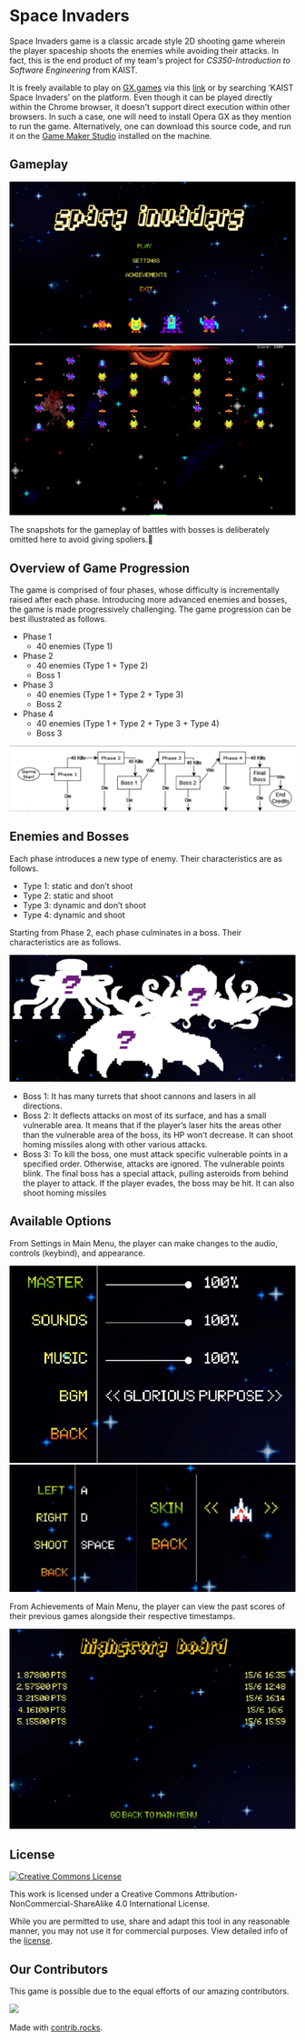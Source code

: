 # Space Invaders

Space Invaders game is a classic arcade style 2D shooting game wherein the player spaceship shoots the enemies while avoiding their attacks. In fact, this is the end product of my team's project for _CS350-Introduction to Software Engineering_ from KAIST.

It is freely available to play on
[GX.games](https://gx.games/) via this [link](https://gx.games/games/lvide4/kaist-space-invaders/) or by searching ‘KAIST Space Invaders’ on the platform. Even though it can be played directly within the Chrome browser, it doesn't support direct execution within other browsers. In such a case, one will need to install Opera GX as they mention to run the game. Alternatively, one can download this source code, and run it on the [Game Maker
Studio](https://gamemaker.io/en) installed on the machine.

## Gameplay

![Main Menu](readme_media/main_menu.png)
![Enemies](readme_media/enemies.png)

The snapshots for the gameplay of battles with bosses is deliberately omitted here to avoid giving spoliers.👀

## Overview of Game Progression

The game is comprised of four phases, whose difficulty is incrementally raised after each phase.
Introducing more advanced enemies and bosses, the game is made progressively challenging.
The game progression can be best illustrated as follows.

- Phase 1
  - 40 enemies (Type 1)
- Phase 2
  - 40 enemies (Type 1 + Type 2)
  - Boss 1
- Phase 3
  - 40 enemies (Type 1 + Type 2 + Type 3)
  - Boss 2
- Phase 4
  - 40 enemies (Type 1 + Type 2 + Type 3 + Type 4)
  - Boss 3

![Overview of the Game Progression](readme_media/game_progression.jpg)

## Enemies and Bosses

Each phase introduces a new type of enemy. Their characteristics are as follows.

- Type 1: static and don’t shoot
- Type 2: static and shoot
- Type 3: dynamic and don’t shoot
- Type 4: dynamic and shoot

Starting from Phase 2, each phase culminates in a boss. Their characteristics are as follows.

![Bosses](readme_media/bosses.jpg)

- Boss 1: It has many turrets that shoot cannons and lasers in all directions.
- Boss 2: It deflects attacks on most of its surface, and has a small vulnerable area. It means that if the player’s laser hits the areas other than the vulnerable area of the boss, its HP won’t decrease. It can shoot homing missiles along with other various attacks.
- Boss 3: To kill the boss, one must attack specific vulnerable points in a specified order. Otherwise, attacks are ignored. The vulnerable points blink. The final boss has a special attack,
  pulling asteroids from behind the player to attack. If the player evades, the boss may be hit. It can also shoot homing missiles

## Available Options

From Settings in Main Menu, the player can make changes to the audio, controls (keybind), and appearance.

![Audio Option](readme_media/audio_option.jpg)
![Keybind and Appearance Option](readme_media/keybind_appearance.jpg)

From Achievements of Main Menu, the player can view the past scores of their previous games alongside their respective timestamps.

![Highscore Board](readme_media/highscore_board.jpg)

## License

<a rel="license" href="http://creativecommons.org/licenses/by-nc-sa/4.0/"><img alt="Creative Commons License" style="border-width:0" src="https://i.creativecommons.org/l/by-nc-sa/4.0/88x31.png" /></a>

This work is licensed under a
Creative Commons Attribution-NonCommercial-ShareAlike 4.0 International License.

While you are permitted to use, share and adapt this tool in any reasonable manner, you may not use it for commercial purposes. View detailed info of the [license](https://creativecommons.org/licenses/by-nc-sa/4.0/).

## Our Contributors

This game is possible due to the equal efforts of our amazing contributors.

<a href="https://github.com/KyawYeThu-11/space_invader/graphs/contributors">
  <img src="https://contrib.rocks/image?repo=KyawYeThu-11/space_invader" />
</a>

Made with [contrib.rocks](https://contrib.rocks).
